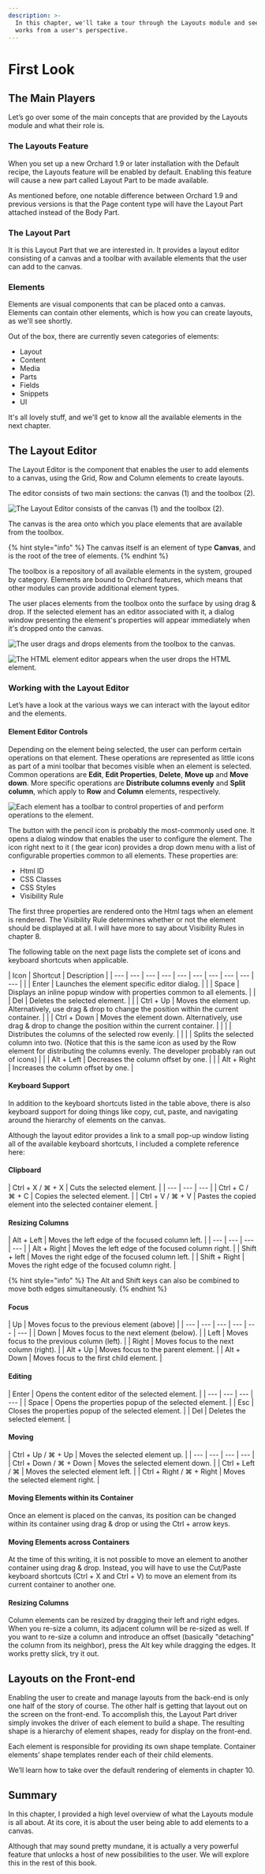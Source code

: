 ```yaml
---
description: >-
  In this chapter, we'll take a tour through the Layouts module and see how it
  works from a user's perspective.
---
```


# First Look

## The Main Players

Let’s go over some of the main concepts that are provided by the Layouts module and what their role is.

### The Layouts Feature

When you set up a new Orchard 1.9 or later installation with the Default recipe, the Layouts feature will be enabled by default. Enabling this feature will cause a new part called Layout Part to be made available.

As mentioned before, one notable difference between Orchard 1.9 and previous versions is that the Page content type will have the Layout Part attached instead of the Body Part.

### The Layout Part

It is this Layout Part that we are interested in. It provides a layout editor consisting of a canvas and a toolbar with available elements that the user can add to the canvas.

### Elements

Elements are visual components that can be placed onto a canvas. Elements can contain other elements, which is how you can create layouts, as we'll see shortly.

Out of the box, there are currently seven categories of elements:

* Layout
* Content
* Media
* Parts
* Fields
* Snippets
* UI

It's all lovely stuff, and we'll get to know all the available elements in the next chapter.

## The Layout Editor

The Layout Editor is the component that enables the user to add elements to a canvas, using the Grid, Row and Column elements to create layouts.

The editor consists of two main sections: the canvas \(1\) and the toolbox \(2\).

![The Layout Editor consists of the canvas \(1\) and the toolbox \(2\).](.gitbook/assets/figure-2-1.png)

The canvas is the area onto which you place elements that are available from the toolbox.

{% hint style="info" %}
The canvas itself is an element of type **Canvas**, and is the root of the tree of elements.
{% endhint %}

The toolbox is a repository of all available elements in the system, grouped by category. Elements are bound to Orchard features, which means that other modules can provide additional element types.

The user places elements from the toolbox onto the surface by using drag & drop. If the selected element has an editor associated with it, a dialog window presenting the element's properties will appear immediately when it's dropped onto the canvas.

![The user drags and drops elements from the toolbox to the canvas.](.gitbook/assets/figure-2-2.png)

![The HTML element editor appears when the user drops the HTML element.](.gitbook/assets/2nd-html-element-editor.png)

### Working with the Layout Editor

Let’s have a look at the various ways we can interact with the layout editor and the elements.

#### Element Editor Controls

Depending on the element being selected, the user can perform certain operations on that element. These operations are represented as little icons as part of a mini toolbar that becomes visible when an element is selected. Common operations are **Edit**, **Edit Properties**, **Delete**, **Move up** and **Move down**. More specific operations are **Distribute columns evenly** and **Split column**, which apply to **Row** and **Column** elements, respectively.

![Each element has a toolbar to control properties of and perform operations to the element.](.gitbook/assets/figure-2-3.png)

The button with the pencil icon is probably the most-commonly used one. It opens a dialog window that enables the user to configure the element. The icon right next to it \( the gear icon\) provides a drop down menu with a list of configurable properties common to all elements. These properties are:

* Html ID
* CSS Classes
* CSS Styles
* Visibility Rule

The first three properties are rendered onto the Html tags when an element is rendered. The Visibility Rule determines whether or not the element should be displayed at all. I will have more to say about Visibility Rules in chapter 8.

The following table on the next page lists the complete set of icons and keyboard shortcuts when applicable.

| Icon | Shortcut | Description |
| --- | --- | --- | --- | --- | --- | --- | --- | --- | --- |
|  | Enter | Launches the element specific editor dialog. |
|  | Space | Displays an inline popup window with properties common to all elements. |
|  | Del | Deletes the selected element. |
|  | Ctrl + Up | Moves the element up. Alternatively, use drag & drop to change the position within the current container. |
|  | Ctrl + Down | Moves the element down. Alternatively, use drag & drop to change the position within the current container. |
|  |  | Distributes the columns of the selected row evenly. |
|  |  | Splits the selected column into two. \(Notice that this is the same icon as used by the Row element for distributing the columns evenly. The developer probably ran out of icons\) |
|  | Alt + Left | Decreases the column offset by one. |
|  | Alt + Right | Increases the column offset by one. |

#### Keyboard Support

In addition to the keyboard shortcuts listed in the table above, there is also keyboard support for doing things like copy, cut, paste, and navigating around the hierarchy of elements on the canvas.

Although the layout editor provides a link to a small pop-up window listing all of the available keyboard shortcuts, I included a complete reference here:

#### Clipboard

| Ctrl + X / ⌘ + X | Cuts the selected element. |
| --- | --- | --- |
| Ctrl + C / ⌘ + C | Copies the selected element. |
| Ctrl + V / ⌘ + V | Pastes the copied element into the selected container element. |

#### Resizing Columns

| Alt + Left | Moves the left edge of the focused column left. |
| --- | --- | --- | --- |
| Alt + Right | Moves the left edge of the focused column right. |
| Shift + left | Moves the right edge of the focused column left. |
| Shift + Right | Moves the right edge of the focused column right. |

{% hint style="info" %}
The Alt and Shift keys can also be combined to move both edges simultaneously.
{% endhint %}

#### Focus

| Up | Moves focus to the previous element \(above\) |
| --- | --- | --- | --- | --- | --- |
| Down | Moves focus to the next element \(below\). |
| Left | Moves focus to the previous column \(left\). |
| Right | Moves focus to the next column \(right\). |
| Alt + Up | Moves focus to the parent element. |
| Alt + Down | Moves focus to the first child element. |

#### Editing

| Enter | Opens the content editor of the selected element. |
| --- | --- | --- | --- |
| Space | Opens the properties popup of the selected element. |
| Esc | Closes the properties popup of the selected element. |
| Del | Deletes the selected element. |

#### Moving

| Ctrl + Up / ⌘ + Up | Moves the selected element up. |
| --- | --- | --- | --- |
| Ctrl + Down / ⌘ + Down | Moves the selected element down. |
| Ctrl + Left / ⌘ | Moves the selected element left. |
| Ctrl + Right / ⌘ + Right | Moves the selected element right. |

#### Moving Elements within its Container

Once an element is placed on the canvas, its position can be changed within its container using drag & drop or using the Ctrl + arrow keys.

#### Moving Elements across Containers

At the time of this writing, it is not possible to move an element to another container using drag & drop. Instead, you will have to use the Cut/Paste keyboard shortcuts \(Ctrl + X and Ctrl + V\) to move an element from its current container to another one.

#### Resizing Columns

Column elements can be resized by dragging their left and right edges. When you re-size a column, its adjacent column will be re-sized as well. If you want to re-size a column and introduce an offset \(basically "detaching" the column from its neighbor\), press the Alt key while dragging the edges. It works pretty slick, try it out.

## Layouts on the Front-end

Enabling the user to create and manage layouts from the back-end is only one half of the story of course. The other half is getting that layout out on the screen on the front-end. To accomplish this, the Layout Part driver simply invokes the driver of each element to build a shape. The resulting shape is a hierarchy of element shapes, ready for display on the front-end.

Each element is responsible for providing its own shape template. Container elements’ shape templates render each of their child elements.

We’ll learn how to take over the default rendering of elements in chapter 10.

## Summary

In this chapter, I provided a high level overview of what the Layouts module is all about. At its core, it is about the user being able to add elements to a canvas.

Although that may sound pretty mundane, it is actually a very powerful feature that unlocks a host of new possibilities to the user. We will explore this in the rest of this book.



